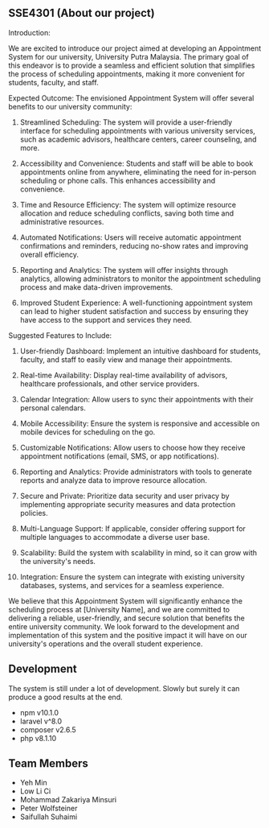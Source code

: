 ## SSE4301 (About our project)
Introduction:

We are excited to introduce our project aimed at developing an Appointment System for our university, University Putra Malaysia. The primary goal of this endeavor is to provide a seamless and efficient solution that simplifies the process of scheduling appointments, making it more convenient for students, faculty, and staff. 

Expected Outcome:
The envisioned Appointment System will offer several benefits to our university community:

1. Streamlined Scheduling: The system will provide a user-friendly interface for scheduling appointments with various university services, such as academic advisors, healthcare centers, career counseling, and more.

2. Accessibility and Convenience: Students and staff will be able to book appointments online from anywhere, eliminating the need for in-person scheduling or phone calls. This enhances accessibility and convenience.

3. Time and Resource Efficiency: The system will optimize resource allocation and reduce scheduling conflicts, saving both time and administrative resources.

4. Automated Notifications: Users will receive automatic appointment confirmations and reminders, reducing no-show rates and improving overall efficiency.

5. Reporting and Analytics: The system will offer insights through analytics, allowing administrators to monitor the appointment scheduling process and make data-driven improvements.

6. Improved Student Experience: A well-functioning appointment system can lead to higher student satisfaction and success by ensuring they have access to the support and services they need.

Suggested Features to Include:
1. User-friendly Dashboard: Implement an intuitive dashboard for students, faculty, and staff to easily view and manage their appointments.

2. Real-time Availability: Display real-time availability of advisors, healthcare professionals, and other service providers.

3. Calendar Integration: Allow users to sync their appointments with their personal calendars.

4. Mobile Accessibility: Ensure the system is responsive and accessible on mobile devices for scheduling on the go.

5. Customizable Notifications: Allow users to choose how they receive appointment notifications (email, SMS, or app notifications).

6. Reporting and Analytics: Provide administrators with tools to generate reports and analyze data to improve resource allocation.

7. Secure and Private: Prioritize data security and user privacy by implementing appropriate security measures and data protection policies.

8. Multi-Language Support: If applicable, consider offering support for multiple languages to accommodate a diverse user base.

9. Scalability: Build the system with scalability in mind, so it can grow with the university's needs.

10. Integration: Ensure the system can integrate with existing university databases, systems, and services for a seamless experience.

We believe that this Appointment System will significantly enhance the scheduling process at [University Name], and we are committed to delivering a reliable, user-friendly, and secure solution that benefits the entire university community. We look forward to the development and implementation of this system and the positive impact it will have on our university's operations and the overall student experience.

## Development
The system is still under a lot of development. Slowly but surely it can produce a good results at the end.

- npm v10.1.0
- laravel v^8.0
- composer v2.6.5
- php v8.1.10

## Team Members
- Yeh Min
- Low Li Ci
- Mohammad Zakariya Minsuri
- Peter Wolfsteiner
- Saifullah Suhaimi